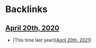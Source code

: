 
# Backlinks
## [April 20th, 2020](<April 20th, 2020.md>)
- [This time last year]([April 20th, 2021](<April 20th, 2021.md>))

